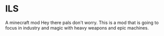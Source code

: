 # ILS
A minecraft mod
Hey there pals don't worry. This is a mod that is going to focus in industry and magic with heavy weapons and epic machines.
